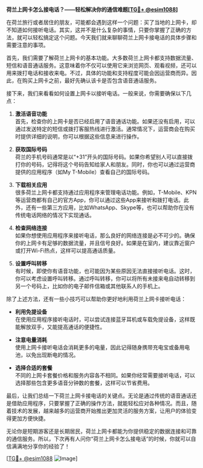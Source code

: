 **荷兰上网卡怎么接电话？——轻松解决你的通信难题[[TG💪+ @esim1088](https://t.me/s/esim1088)]**

在荷兰旅行或者居住的朋友，可能都会遇到这样一个问题：买了当地的上网卡，却不知道如何接听电话。其实，这并不是什么复杂的事情，只要你掌握了正确的方法，就可以轻松搞定这个问题。今天我们就来聊聊荷兰上网卡接电话的具体步骤和需要注意的事项。

首先，我们需要了解荷兰上网卡的基本功能。大多数荷兰上网卡都支持数据流量、短信和语音通话服务。这意味着你不仅可以使用它来浏览网页、观看视频，还可以用来拨打电话和接收来电。不过，具体的功能和支持程度可能会因运营商而异。因此，在购买上网卡之前，最好先确认该卡是否包含语音通话服务。

接下来，我们来看看如何设置上网卡以接听电话。一般来说，你需要确保以下几点：

1. **激活语音功能**  
   首先，检查你的上网卡是否已经启用了语音通话功能。如果还没有启用，可以通过发送特定的短信或拨打客服热线进行激活。通常情况下，运营商会在购买时提供详细的说明，你可以根据这些信息来进行操作。

2. **获取国际号码**  
   荷兰的手机号码通常是以“+31”开头的国际号码。如果你希望别人可以直接拨打你的号码，记得将这个号码告知给家人和朋友。同时，你也可以通过运营商提供的应用程序（如My T-Mobile）查看自己的国际号码。

3. **下载相关应用**  
   很多荷兰上网卡都支持通过应用程序来管理电话功能。例如，T-Mobile、KPN等运营商都有自己的官方App，你可以通过这些App来接听和拨打电话。此外，还有一些第三方应用，比如WhatsApp、Skype等，也可以帮助你在没有传统电话网络的情况下实现通话。

4. **检查网络连接**  
   如果你想使用应用程序来接听电话，那么良好的网络连接是必不可少的。确保你的上网卡有足够的数据流量，并且信号良好。如果是在室内，建议靠近窗户或打开Wi-Fi热点，这样可以提高通话质量。

5. **设置呼叫转移**  
   有时候，即使你有语音功能，也可能因为某些原因无法直接接听电话。这时，你可以考虑设置呼叫转移。通过呼叫转移，你可以将所有未接来电自动转移到另一个号码上，比如你的电子邮件信箱或其他联系人的手机上。

除了上述方法，还有一些小技巧可以帮助你更好地利用荷兰上网卡接听电话：

- **利用免提设备**  
  在使用应用程序接听电话时，可以尝试连接蓝牙耳机或车载免提设备，这样既能解放双手，又能提高通话的便捷性。

- **注意电量消耗**  
  使用上网卡接听电话会消耗更多的电量，因此记得随身携带充电宝或备用电池，以免出现断电的情况。

- **选择合适的套餐**  
  不同的上网卡套餐价格和服务内容各不相同。如果你经常需要接听电话，可以选择那些包含更多语音分钟数的套餐，这样可以节省费用。

最后，让我们总结一下荷兰上网卡接电话的关键点。无论是通过传统的语音通话还是借助应用程序，只要掌握了正确的操作方法，就能轻松应对各种情况。而且，随着技术的发展，越来越多的运营商开始推出更加灵活的服务方案，让用户的体验变得更加方便快捷。

无论你是短期游客还是长期居民，荷兰上网卡都能为你提供稳定的数据连接和可靠的通信服务。所以，下次再有人问你“荷兰上网卡怎么接电话”的时候，你就可以自信满满地分享你的经验了！

[[TG💪+ @esim1088](https://t.me/s/esim1088) ![Image](https://i.postimg.cc/4NQfJmqS/Snipaste-2025-05-13-00-14-12.png)]